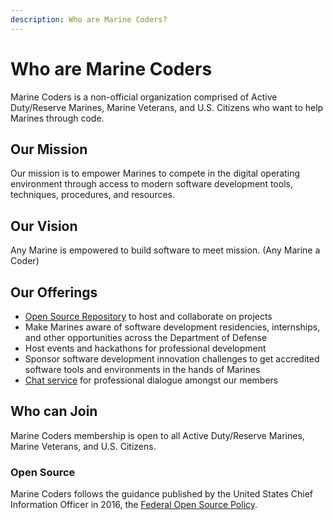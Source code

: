 ```yaml
---
description: Who are Marine Coders?
---
```

# Who are Marine Coders

Marine Coders is a non-official organization comprised of Active Duty/Reserve Marines, Marine Veterans, and U.S. Citizens who want to help Marines through code.

## Our Mission

Our mission is to empower Marines to compete in the digital operating environment through access to modern software development tools, techniques, procedures, and resources.

## Our Vision

Any Marine is empowered to build software to meet mission. (Any Marine a Coder)

## Our Offerings

* [Open Source Repository](https://github.com/marinecoders/marinecoders.github.io) to host and collaborate on projects
* Make Marines aware of software development residencies, internships, and other opportunities across the Department of Defense
* Host events and hackathons for professional development
* Sponsor software development innovation challenges to get accredited software tools and environments in the hands of Marines
* [Chat service](https://chat.il2.dso.mil/signup_user_complete/?id=p65oraj9b3ysjgbxac7o7bn6fr) for professional dialogue amongst our members

## Who can Join

Marine Coders membership is open to all Active Duty/Reserve Marines, Marine Veterans, and U.S. Citizens.

### Open Source

Marine Coders follows the guidance published by the United States Chief Information Officer in 2016, the [Federal Open Source Policy](https://www.whitehouse.gov/sites/whitehouse.gov/files/omb/memoranda/2016/m_16_21.pdf).
